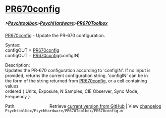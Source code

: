 # [PR670config](PR670config)
##### >[Psychtoolbox](Psychtoolbox)>[PsychHardware](PsychHardware)>[PR670Toolbox](PR670Toolbox)

[PR670config](PR670config) - Update the PR-670 configuration.  
  
Syntax:  
configOUT = [PR670config](PR670config)  
configOUT = [PR670config](PR670config)(configIN)  
  
Description:  
Updates the PR-670 configuration according to 'configIN'. If no input is  
provided, returns the current configuration string. 'configIN' can be in  
the form of the string returned from [PR670config](PR670config), or a cell containing values  
ordered { Units, Exposure, N Samples, CIE Observer, Sync Mode, Frequency }.  




<div class="code_header" style="text-align:right;">
  <span style="float:left;">Path&nbsp;&nbsp;</span> <span class="counter">Retrieve <a href=
  "https://raw.github.com/Psychtoolbox-3/Psychtoolbox-3/beta/Psychtoolbox/PsychHardware/PR670Toolbox/PR670config.m">current version from GitHub</a> | View <a href=
  "https://github.com/Psychtoolbox-3/Psychtoolbox-3/commits/beta/Psychtoolbox/PsychHardware/PR670Toolbox/PR670config.m">changelog</a></span>
</div>
<div class="code">
  <code>Psychtoolbox/PsychHardware/PR670Toolbox/PR670config.m</code>
</div>

